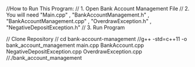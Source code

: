 //How to Run This Program:
// 1. Open Bank Account Management File
// 2. You will need "Main.cpp" , "BankAccountManagement.h" , "BankAccountManagement.cpp" , "OverdrawException.h" , "NegativeDepositException.h"
// 3. Run Program


// Clone Repository
// cd bank-account-management
//g++ -std=c++11 -o bank_account_management main.cpp BankAccount.cpp NegativeDepositException.cpp OverdrawException.cpp
//./bank_account_management
